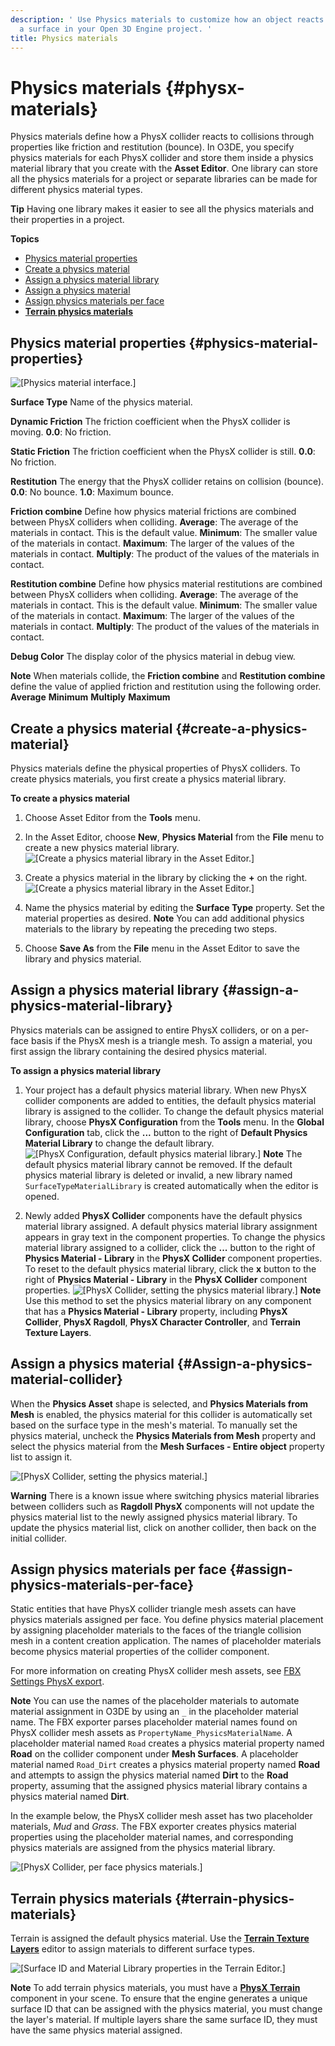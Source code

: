 ```yaml
---
description: ' Use Physics materials to customize how an object reacts when it hits
  a surface in your Open 3D Engine project. '
title: Physics materials
---
```

# Physics materials {#physx-materials}

Physics materials define how a PhysX collider reacts to collisions through properties like friction and restitution \(bounce\)\. In O3DE, you specify physics materials for each PhysX collider and store them inside a physics material library that you create with the **Asset Editor**\. One library can store all the physics materials for a project or separate libraries can be made for different physics material types\.

**Tip**
Having one library makes it easier to see all the physics materials and their properties in a project\.

**Topics**
+ [Physics material properties](#physics-material-properties)
+ [Create a physics material](#create-a-physics-material)
+ [Assign a physics material library](#assign-a-physics-material-library)
+ [Assign a physics material](#Assign-a-physics-material-collider)
+ [Assign physics materials per face](#assign-physics-materials-per-face)
+ [**Terrain physics materials**](#terrain-physics-materials)

## Physics material properties {#physics-material-properties}

![\[Physics material interface.\]](/images/user-guide/physx/physx/ui-physx-material-A-1.24.png)

****Surface Type****
Name of the physics material\.

****Dynamic Friction****
The friction coefficient when the PhysX collider is moving\.
**0\.0**: No friction\.

****Static Friction****
The friction coefficient when the PhysX collider is still\.
**0\.0**: No friction\.

****Restitution****
The energy that the PhysX collider retains on collision \(bounce\)\.
**0\.0**: No bounce\.
**1\.0**: Maximum bounce\.

****Friction combine****
Define how physics material frictions are combined between PhysX colliders when colliding\.
**Average**: The average of the materials in contact\. This is the default value\.
**Minimum**: The smaller value of the materials in contact\.
**Maximum**: The larger of the values of the materials in contact\.
**Multiply**: The product of the values of the materials in contact\.

****Restitution combine****
Define how physics material restitutions are combined between PhysX colliders when colliding\.
**Average**: The average of the materials in contact\. This is the default value\.
**Minimum**: The smaller value of the materials in contact\.
**Maximum**: The larger of the values of the materials in contact\.
**Multiply**: The product of the values of the materials in contact\.

****Debug Color****
The display color of the physics material in debug view\.

**Note**
When materials collide, the **Friction combine** and **Restitution combine** define the value of applied friction and restitution using the following order\.
**Average**
**Minimum**
**Multiply**
**Maximum**

## Create a physics material {#create-a-physics-material}

Physics materials define the physical properties of PhysX colliders\. To create physics materials, you first create a physics material library\.

**To create a physics material**

1. Choose Asset Editor from the **Tools** menu\.

1. In the Asset Editor, choose **New**, **Physics Material** from the **File** menu to create a new physics material library\.
![\[Create a physics material library in the Asset Editor.\]](/images/user-guide/physx/physx/ui-physx-material-B-1.24.png)

1. Create a physics material in the library by clicking the **\+** on the right\.
![\[Create a physics material library in the Asset Editor.\]](/images/user-guide/physx/physx/ui-physx-material-C-1.24.png)

1. Name the physics material by editing the **Surface Type** property\. Set the material properties as desired\.
**Note**
You can add additional physics materials to the library by repeating the preceding two steps\.

1. Choose **Save As** from the **File** menu in the Asset Editor to save the library and physics material\.

## Assign a physics material library {#assign-a-physics-material-library}

Physics materials can be assigned to entire PhysX colliders, or on a per\-face basis if the PhysX mesh is a triangle mesh\. To assign a material, you first assign the library containing the desired physics material\.

**To assign a physics material library**

1. Your project has a default physics material library\. When new PhysX collider components are added to entities, the default physics material library is assigned to the collider\. To change the default physics material library, choose **PhysX Configuration** from the **Tools** menu\. In the **Global Configuration** tab, click the **\.\.\.** button to the right of **Default Physics Material Library** to change the default library\.
![\[PhysX Configuration, default physics material library.\]](/images/user-guide/physx/physx/ui-physx-material-D-1.24.png)
**Note**
The default physics material library cannot be removed\. If the default physics material library is deleted or invalid, a new library named `SurfaceTypeMaterialLibrary` is created automatically when the editor is opened\.

1. Newly added **PhysX Collider** components have the default physics material library assigned\. A default physics material library assignment appears in gray text in the component properties\. To change the physics material library assigned to a collider, click the **\.\.\.** button to the right of **Physics Material \- Library** in the **PhysX Collider** component properties\. To reset to the default physics material library, click the **x** button to the right of **Physics Material \- Library** in the **PhysX Collider** component properties\.
![\[PhysX Collider, setting the physics material library.\]](/images/user-guide/physx/physx/ui-physx-material-E-1.24.png)
**Note**
Use this method to set the physics material library on any component that has a **Physics Material \- Library** property, including **PhysX Collider**, **PhysX Ragdoll**, **PhysX Character Controller**, and **Terrain Texture Layers**\.

## Assign a physics material {#Assign-a-physics-material-collider}

When the **Physics Asset** shape is selected, and **Physics Materials from Mesh** is enabled, the physics material for this collider is automatically set based on the surface type in the mesh's material\. To manually set the physics material, uncheck the **Physics Materials from Mesh** property and select the physics material from the **Mesh Surfaces \- Entire object** property list to assign it\.

![\[PhysX Collider, setting the physics material.\]](/images/user-guide/physx/physx/ui-physx-material-F-1.24.png)

**Warning**
There is a known issue where switching physics material libraries between colliders such as **Ragdoll PhysX** components will not update the physics material list to the newly assigned physics material library\. To update the physics material list, click on another collider, then back on the initial collider\.

## Assign physics materials per face {#assign-physics-materials-per-face}

Static entities that have PhysX collider triangle mesh assets can have physics materials assigned per face\. You define physics material placement by assigning placeholder materials to the faces of the triangle collision mesh in a content creation application\. The names of placeholder materials become physics material properties of the collider component\.

For more information on creating PhysX collider mesh assets, see [FBX Settings PhysX export](/docs/user-guide/features/assets/fbx-settings/physx-export.md)\.

**Note**
You can use the names of the placeholder materials to automate material assignment in O3DE by using an `_` in the placeholder material name\. The FBX exporter parses placeholder material names found on PhysX collider mesh assets as `PropertyName_PhysicsMaterialName`\.
A placeholder material named `Road` creates a physics material property named **Road** on the collider component under **Mesh Surfaces**\.
A placeholder material named `Road_Dirt` creates a physics material property named **Road** and attempts to assign the physics material named **Dirt** to the **Road** property, assuming that the assigned physics material library contains a physics material named **Dirt**\.

In the example below, the PhysX collider mesh asset has two placeholder materials, *Mud* and *Grass*\. The FBX exporter creates physics material properties using the placeholder material names, and corresponding physics materials are assigned from the physics material library\.

![\[PhysX Collider, per face physics materials.\]](/images/user-guide/physx/physx/ui-physx-material-G-1.24.png)

## **Terrain physics materials** {#terrain-physics-materials}

Terrain is assigned the default physics material\. Use the **[Terrain Texture Layers](/docs/userguide/terrain/texture-layers-intro.md)** editor to assign materials to different surface types\.

![\[Surface ID and Material Library properties in the Terrain Editor.\]](/images/user-guide/physx/physx/ui-physx-material-H-1.24.png)

**Note**
To add terrain physics materials, you must have a **[PhysX Terrain](/docs/user-guide/features/components/physx-terrain.md)** component in your scene\.
To ensure that the engine generates a unique surface ID that can be assigned with the physics material, you must change the layer's material\. If multiple layers share the same surface ID, they must have the same physics material assigned\.